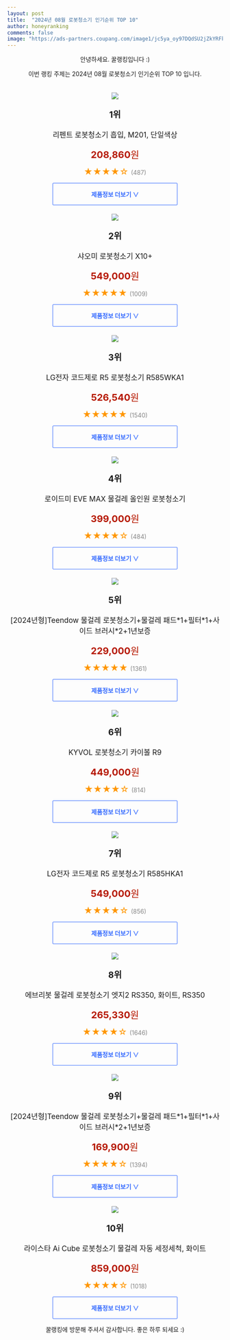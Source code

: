 ```yaml
---
layout: post
title:  "2024년 08월 로봇청소기 인기순위 TOP 10"
author: honeyranking
comments: false
image: "https://ads-partners.coupang.com/image1/jc5ya_oy97DQdSU2jZkYRFk8a8rGIsi75aC3tIfsZ93Vs0qhbK1zv3ypqDxJP-p9LdJKq84aJmBV6nuDhooXj0QNgxB1xCihrSywnctcVNdyWoENDLMcp6vt46d0Om-v4O419BwdcMUOjXkjCRKuQLo35DqJC8U7tVkRCzx4SlarQxNEefBCQoEHhU3H_j0Cwg04V4awgoaPfd9vB8gWKzMDKRByZLeEZUn3n6dYXBG5XP-Av4PFwzI0T0n1D4knSevDaq6Wczb-NvLif_MSuNzm3oSmyY52JWU8Dhq_0itJSgwOamGhRQSAJJhP3g=="
---
```

<p style="text-align: center;">안녕하세요. 꿀랭킹입니다 :)</p>
<p style="text-align: center;">이번 랭킹 주제는 2024년 08월 로봇청소기 인기순위 TOP 10 입니다.</p><center><img src="https://ads-partners.coupang.com/image1/jc5ya_oy97DQdSU2jZkYRFk8a8rGIsi75aC3tIfsZ93Vs0qhbK1zv3ypqDxJP-p9LdJKq84aJmBV6nuDhooXj0QNgxB1xCihrSywnctcVNdyWoENDLMcp6vt46d0Om-v4O419BwdcMUOjXkjCRKuQLo35DqJC8U7tVkRCzx4SlarQxNEefBCQoEHhU3H_j0Cwg04V4awgoaPfd9vB8gWKzMDKRByZLeEZUn3n6dYXBG5XP-Av4PFwzI0T0n1D4knSevDaq6Wczb-NvLif_MSuNzm3oSmyY52JWU8Dhq_0itJSgwOamGhRQSAJJhP3g==" style="margin-top:20px" /></center><p style="text-align: center; font-size: 20px"><b>1위</b></p><p style="text-align: center; font-size: 17px">리펜트 로봇청소기 흡입, M201, 단일색상</p><p style="text-align: center;"><span style="color: #b61800; font-size: 22px;"><b>208,860</b>원</span></p><p style="text-align: center;"><span style="color: #ff9600; font-size: 20px;">★★★★☆ </span><span style="color: #878787;">(487)</span></p><center><a href="https://link.coupang.com/re/AFFSDP?lptag=AF3899140&subid=honeyrank&pageKey=7778599959&itemId=21114238340&vendorItemId=89114363970&traceid=V0-153-3aaeabffacad51f3&clickBeacon=ce71c880-61ab-11ef-a5db-f51a7e291c85%7E3&requestid=20240824090000227033012051&token=31850C%7CMIXED"><div style="font-size: 14px; display: inline-block; padding: 15px 90px; color: #346aff; border-radius: 2px; border: 1px solid #346aff; cursor: pointer;"><b>제품정보 더보기 &or;</b></div></a></center><center><img src="https://ads-partners.coupang.com/image1/aHYNrUbMBYffpuk8aG8Udhi0iEvauBYxXBKmx1-xLBX4xeSL-Jrnxw7bM2ZCcaS6jqlUZ4Qys7WhkY5Ojqi8nqtAAOp7RF2JstWVNLm7EPoeQkYgJEvMm6AQakwTYFbT58fQRf-zAQ0_s0nDQt-sPmgxGxGl3HyMTKnwzNgra7lCzOLCEzdWqnH89x8pujJWJtAEoNCKgJ0AaC60uTcq6Sm_87Fw4yWOd_kRLodAkzhRYVPfrU_UmTb4Kc8z2J9JTWtW2rV5BHBmTyLtq517YO3F_6w9EYOcJQ==" style="margin-top:20px" /></center><p style="text-align: center; font-size: 20px"><b>2위</b></p><p style="text-align: center; font-size: 17px">샤오미 로봇청소기 X10+</p><p style="text-align: center;"><span style="color: #b61800; font-size: 22px;"><b>549,000</b>원</span></p><p style="text-align: center;"><span style="color: #ff9600; font-size: 20px;">★★★★★ </span><span style="color: #878787;">(1009)</span></p><center><a href="https://link.coupang.com/re/AFFSDP?lptag=AF3899140&subid=honeyrank&pageKey=7579273306&itemId=20004220048&vendorItemId=87101271139&traceid=V0-153-8e02dd84d8e30a9c&requestid=20240824090000227033012051&token=31850C%7CMIXED"><div style="font-size: 14px; display: inline-block; padding: 15px 90px; color: #346aff; border-radius: 2px; border: 1px solid #346aff; cursor: pointer;"><b>제품정보 더보기 &or;</b></div></a></center><center><img src="https://ads-partners.coupang.com/image1/fCIQ4U-SRAjQvQUYfB1raxsNUlbT1UeT-6YLDLpl_0eHf5o-VT7MQK1Q__CQLIYRWU9K-6xShHuY5oBvHYC6vdsghgj9nQh3SMqpKgS8ybMPBXr9OAZf3DnMCNEAxRtmZuQ7A2ujbVL0yHsJ5YJWRU2AUZRAjScxNDCI921CsQeFMtboXmou9oRQTgI_NEzgqlTarJxg8rddhmmsB963M1uPMb1w7oluXhU27kzoRzwPi7GMVOTnlwd3nf1guI-vNGBqi7KN_pTocfn_k9E4KP0eXw==" style="margin-top:20px" /></center><p style="text-align: center; font-size: 20px"><b>3위</b></p><p style="text-align: center; font-size: 17px">LG전자 코드제로 R5 로봇청소기 R585WKA1</p><p style="text-align: center;"><span style="color: #b61800; font-size: 22px;"><b>526,540</b>원</span></p><p style="text-align: center;"><span style="color: #ff9600; font-size: 20px;">★★★★★ </span><span style="color: #878787;">(1540)</span></p><center><a href="https://link.coupang.com/re/AFFSDP?lptag=AF3899140&subid=honeyrank&pageKey=7708730430&itemId=20658295724&vendorItemId=87869052643&traceid=V0-153-c90e74fa39d660db&requestid=20240824090000227033012051&token=31850C%7CMIXED"><div style="font-size: 14px; display: inline-block; padding: 15px 90px; color: #346aff; border-radius: 2px; border: 1px solid #346aff; cursor: pointer;"><b>제품정보 더보기 &or;</b></div></a></center><center><img src="https://ads-partners.coupang.com/image1/Td_IFJpe144-kkkrTQQjKD9D_8p5bDYQSsgj3R2FCcOxRRAY4IpFkp7dpiIkj5xCtqzbODMPJVqOT0SFdipSRoEhfVo8qaAWjUXivxgw1J1qqqsuYY5CaLX5h5chk0voxuYmz5imM5CsSw7RlSsZlH1Klq0pFfoSjfDs5gswpO3n8xQSUcHL5uc7vw333AnynzSuBM64whR5v-KYHIsE_UUTyI4cEaPkJBwg5iDInSrpD42ZDEYJx-QnmgG1c0XHVoYME15TPmJZfEq5qlbeckbii_wtrCD_8BNOU1FZVrrXLYIgEcNpoeIILFkNZoQ=" style="margin-top:20px" /></center><p style="text-align: center; font-size: 20px"><b>4위</b></p><p style="text-align: center; font-size: 17px">로이드미 EVE MAX 물걸레 올인원 로봇청소기</p><p style="text-align: center;"><span style="color: #b61800; font-size: 22px;"><b>399,000</b>원</span></p><p style="text-align: center;"><span style="color: #ff9600; font-size: 20px;">★★★★☆ </span><span style="color: #878787;">(484)</span></p><center><a href="https://link.coupang.com/re/AFFSDP?lptag=AF3899140&subid=honeyrank&pageKey=8180517676&itemId=23385780883&vendorItemId=90415755456&traceid=V0-153-eebf9c2a15fcd392&clickBeacon=ce71ef90-61ab-11ef-9bfd-bf6a3297ccbe%7E3&requestid=20240824090000227033012051&token=31850C%7CMIXED"><div style="font-size: 14px; display: inline-block; padding: 15px 90px; color: #346aff; border-radius: 2px; border: 1px solid #346aff; cursor: pointer;"><b>제품정보 더보기 &or;</b></div></a></center><center><img src="https://ads-partners.coupang.com/image1/K58gVr_Wl21dK4B8K5N90BIDpxxYTpYtvFIX6ZAj5f1PfA8MLZhxKvNoWnkive5jLcChvE0-WypMNb9jCGqJslDI39ohjK_UWquSawyOPo6QirIPbPZax0z6RWTbxj8PayXZEntUrXUc6AOKoyk5XMi4X7B8LM4LcMhyJrToCiN1K0fs-G_Gulng8aQNJ3rH7gpvG8ZJ0_p8F3URtnRf5E8Ii59GvwtBRT0ghvkh8n6GReZ77s7kKsgAZ6XZjiXetIUcrQPkQNGnF5SfhAxLQ9ZYSomJLm8hLfZD-eFg93qzX96pWCWZAsI=" style="margin-top:20px" /></center><p style="text-align: center; font-size: 20px"><b>5위</b></p><p style="text-align: center; font-size: 17px">[2024년형]Teendow 물걸레 로봇청소기+물걸레 패드*1+필터*1+사이드 브러시*2+1년보증</p><p style="text-align: center;"><span style="color: #b61800; font-size: 22px;"><b>229,000</b>원</span></p><p style="text-align: center;"><span style="color: #ff9600; font-size: 20px;">★★★★★ </span><span style="color: #878787;">(1361)</span></p><center><a href="https://link.coupang.com/re/AFFSDP?lptag=AF3899140&subid=honeyrank&pageKey=8037402239&itemId=22491953248&vendorItemId=90125767676&traceid=V0-153-6464a4e30b6ccb26&requestid=20240824090000227033012051&token=31850C%7CMIXED"><div style="font-size: 14px; display: inline-block; padding: 15px 90px; color: #346aff; border-radius: 2px; border: 1px solid #346aff; cursor: pointer;"><b>제품정보 더보기 &or;</b></div></a></center><center><img src="https://ads-partners.coupang.com/image1/wbGhBQrBDIEjXK8cwX2v6TMf6ybjp8NBJ0AmSSbMhxgz5k4clE-VLe2KO7qESpJkjoIcySzPUHsuB95KNjK-CsMY3NsHJwnrkci_UHUgnBJUUjpsyuun4mQok_GFd1laTnIC3pmIumLFuI5GqCcq_xVknkC3tBOSL6KAp4pdznedF-TWO7Y-C_ZqazBqL6tZNHgpH2tsGLg8u-0kyPe9OcGBPn8BGkhqQSPr4rCW4XYLe5p1x9MbHR6E5Lh9XJ4Qq0mdrmE7gYK142MKyVSAaGoCzTc4_3BRZ6h1GBuYC-OItxf2hpmBPIuyKXYLJcgB" style="margin-top:20px" /></center><p style="text-align: center; font-size: 20px"><b>6위</b></p><p style="text-align: center; font-size: 17px">KYVOL 로봇청소기 카이볼 R9</p><p style="text-align: center;"><span style="color: #b61800; font-size: 22px;"><b>449,000</b>원</span></p><p style="text-align: center;"><span style="color: #ff9600; font-size: 20px;">★★★★☆ </span><span style="color: #878787;">(814)</span></p><center><a href="https://link.coupang.com/re/AFFSDP?lptag=AF3899140&subid=honeyrank&pageKey=6195484927&itemId=12259881738&vendorItemId=79582015350&traceid=V0-153-aea540ad281e0e18&clickBeacon=ce71ef90-61ab-11ef-8661-a14c94b29d9e%7E3&requestid=20240824090000227033012051&token=31850C%7CMIXED"><div style="font-size: 14px; display: inline-block; padding: 15px 90px; color: #346aff; border-radius: 2px; border: 1px solid #346aff; cursor: pointer;"><b>제품정보 더보기 &or;</b></div></a></center><center><img src="https://ads-partners.coupang.com/image1/IkTnhV1v10obv8tSIlzrcfPygMStWuV7ee6IweA3pB1tPOe5G-t0M9ntqDT9BhQtj6woFbzkIlGwoU-Mos63tZms9JMVTu3RRK5TREKfUgnOz2Bq7AyohnV1YVRlE6Y6pu_B5GQipGXB12MsVFMEFbW3XkF_9dReCWFyxDI7EUzGcED1_l38mZzn1ubc5OgKWqLLjDIVDocbeUD2EFXPkXjHWuFIX1ayxYv4ta3cLQAObFDPywNfKTJR0NStNVKbjyPptTfk6GqKuMC4tl3W0Vw=" style="margin-top:20px" /></center><p style="text-align: center; font-size: 20px"><b>7위</b></p><p style="text-align: center; font-size: 17px">LG전자 코드제로 R5 로봇청소기 R585HKA1</p><p style="text-align: center;"><span style="color: #b61800; font-size: 22px;"><b>549,000</b>원</span></p><p style="text-align: center;"><span style="color: #ff9600; font-size: 20px;">★★★★☆ </span><span style="color: #878787;">(856)</span></p><center><a href="https://link.coupang.com/re/AFFSDP?lptag=AF3899140&subid=honeyrank&pageKey=7708730430&itemId=22687003417&vendorItemId=87869052750&traceid=V0-153-c90e74fa39d660db&requestid=20240824090000227033012051&token=31850C%7CMIXED"><div style="font-size: 14px; display: inline-block; padding: 15px 90px; color: #346aff; border-radius: 2px; border: 1px solid #346aff; cursor: pointer;"><b>제품정보 더보기 &or;</b></div></a></center><center><img src="https://ads-partners.coupang.com/image1/WiT8s7DqlVBDtj4KWvIPtNR-rErUVDL0glmfpTP2AoOASpUeTyLqa6aF25UnJMpc7Ll62FFr4rG-gQ-yZcRgRJDHpyDXLnnx-lq_B3wdHGHoEN_rUVAWWYLc9gQt82g3gSPT-fa8IumYwvs3rVrvNlGpI3QP6XMa6-oBg2969zVDbsSLwUOjzDfL_HjGORbhN02t4j1Ns27B4bUm9Lyyo7wPQL60nO0zDseLWxAOIgnNDngOSZZ4Iv9mHKMncCalTIhw_dqDN2LTPtp4dnFzD94rb5cTTGDN7tewlW8V6w==" style="margin-top:20px" /></center><p style="text-align: center; font-size: 20px"><b>8위</b></p><p style="text-align: center; font-size: 17px">에브리봇 물걸레 로봇청소기 엣지2 RS350, 화이트, RS350</p><p style="text-align: center;"><span style="color: #b61800; font-size: 22px;"><b>265,330</b>원</span></p><p style="text-align: center;"><span style="color: #ff9600; font-size: 20px;">★★★★☆ </span><span style="color: #878787;">(1646)</span></p><center><a href="https://link.coupang.com/re/AFFSDP?lptag=AF3899140&subid=honeyrank&pageKey=6673828650&itemId=15364236448&vendorItemId=82584424901&traceid=V0-153-1bd2773d1a43c87a&clickBeacon=ce71ef90-61ab-11ef-9c30-cf829bc44c7d%7E3&requestid=20240824090000227033012051&token=31850C%7CMIXED"><div style="font-size: 14px; display: inline-block; padding: 15px 90px; color: #346aff; border-radius: 2px; border: 1px solid #346aff; cursor: pointer;"><b>제품정보 더보기 &or;</b></div></a></center><center><img src="https://ads-partners.coupang.com/image1/09WHr61yrF93S-db04Xu6C2D-YzO680AK1ObibKVUQMpoPPMj7y8uqX8R20XWTMEvV37_aGERUsYbdiBR0oGXzsWkfShKC8FH1nSdI4JOwYQVLe3m9vP92iRnq94Vy0TnN61cpCaOW7_UsxoI4BKspQvExsut_gIZW83RbOlv_P5-mppjlwVW9Q1EdfKm-39Npky2LFSsARrwC5Z0lMeMFJYZw6g2vWJ1LA3g77YVC4BC24NkmHqq_Q7warDhDqrzuoJu2Q4E9D406N31vvxzp2vWJPxe8Ib2Pt-jCJLBbAQgUqIqg_noUBK" style="margin-top:20px" /></center><p style="text-align: center; font-size: 20px"><b>9위</b></p><p style="text-align: center; font-size: 17px">[2024년형]Teendow 물걸레 로봇청소기+물걸레 패드*1+필터*1+사이드 브러시*2+1년보증</p><p style="text-align: center;"><span style="color: #b61800; font-size: 22px;"><b>169,900</b>원</span></p><p style="text-align: center;"><span style="color: #ff9600; font-size: 20px;">★★★★☆ </span><span style="color: #878787;">(1394)</span></p><center><a href="https://link.coupang.com/re/AFFSDP?lptag=AF3899140&subid=honeyrank&pageKey=8037402239&itemId=22493885907&vendorItemId=90125767669&traceid=V0-153-6464a4e30b6ccb26&requestid=20240824090000227033012051&token=31850C%7CMIXED"><div style="font-size: 14px; display: inline-block; padding: 15px 90px; color: #346aff; border-radius: 2px; border: 1px solid #346aff; cursor: pointer;"><b>제품정보 더보기 &or;</b></div></a></center><center><img src="https://ads-partners.coupang.com/image1/MoYy7spdNEhM6LpzMi6i4ywxl16b3G_cdYZz1i9f2Vh22f7kkIuQhQxnXK0J0t3YVLD03FL94b8nmDExEu2o1CPz3I-aCyS0eoYYiBYAjKYFQ_xM7RWwhIbGgJOEuJc0LSk2Kl-oAtql30bKmijtNKqQC4sOB3dz1mLQ7KhaFBj8OjlFMf3kbWKb0HcVqXnEahRi34r1tdfwc8IrkN1eEnCvkwo5juyToUmCXRPreP4eK6JQagVDq1RAKnC28mOWKrCvsr_W3f0mr8X_X5qTeF0luj96Vq2A7vEqTYr2px_mvLrpONABv0zvFvhGB_Ph" style="margin-top:20px" /></center><p style="text-align: center; font-size: 20px"><b>10위</b></p><p style="text-align: center; font-size: 17px">라이스타 Ai Cube 로봇청소기 물걸레 자동 세정세척, 화이트</p><p style="text-align: center;"><span style="color: #b61800; font-size: 22px;"><b>859,000</b>원</span></p><p style="text-align: center;"><span style="color: #ff9600; font-size: 20px;">★★★★☆ </span><span style="color: #878787;">(1018)</span></p><center><a href="https://link.coupang.com/re/AFFSDP?lptag=AF3899140&subid=honeyrank&pageKey=8225081345&itemId=23653317876&vendorItemId=90822599358&traceid=V0-153-f6930a11a8b5a361&clickBeacon=ce71ef90-61ab-11ef-a30e-c0e98bf2a416%7E3&requestid=20240824090000227033012051&token=31850C%7CMIXED"><div style="font-size: 14px; display: inline-block; padding: 15px 90px; color: #346aff; border-radius: 2px; border: 1px solid #346aff; cursor: pointer;"><b>제품정보 더보기 &or;</b></div></a></center><p style="text-align: center;">꿀랭킹에 방문해 주셔서 감사합니다. 좋은 하루 되세요 :)</p>